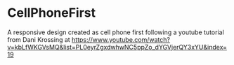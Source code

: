 # CellPhoneFirst

A responsive design created as cell phone first following a youtube tutorial from 
Dani Krossing
at https://www.youtube.com/watch?v=kbLfWKGVsMQ&list=PL0eyrZgxdwhwNC5ppZo_dYGVjerQY3xYU&index=19

